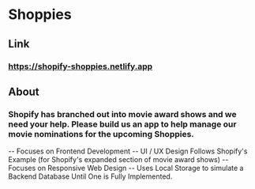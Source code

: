 # Shoppies

## Link
### https://shopify-shoppies.netlify.app

## About
### Shopify has branched out into movie award shows and we need your help. Please build us an app to help manage our movie nominations for the upcoming Shoppies.

-- Focuses on Frontend Development 
-- UI / UX Design Follows Shopify's Example (for Shopify's expanded section of movie award shows)
-- Focuses on Responsive Web Design
-- Uses Local Storage to simulate a Backend Database Until One is Fully Implemented.
